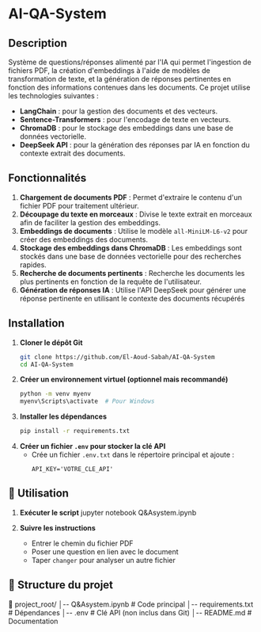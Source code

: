 # AI-QA-System

##  Description
Système de questions/réponses alimenté par l'IA qui permet l'ingestion de fichiers PDF, la création d'embeddings à l'aide de modèles de transformation de texte, et la génération de réponses pertinentes en fonction des informations contenues dans les documents. Ce projet utilise les technologies suivantes :

- **LangChain** : pour la gestion des documents et des vecteurs.
- **Sentence-Transformers** : pour l'encodage de texte en vecteurs.
- **ChromaDB** : pour le stockage des embeddings dans une base de données vectorielle.
- **DeepSeek API** : pour la génération des réponses par IA en fonction du contexte extrait des documents.


## Fonctionnalités

1. **Chargement de documents PDF** : Permet d'extraire le contenu d'un fichier PDF pour traitement ultérieur.
2. **Découpage du texte en morceaux** : Divise le texte extrait en morceaux afin de faciliter la gestion des embeddings.
3. **Embeddings de documents** : Utilise le modèle `all-MiniLM-L6-v2` pour créer des embeddings des documents.
4. **Stockage des embeddings dans ChromaDB** : Les embeddings sont stockés dans une base de données vectorielle pour des recherches rapides.
5. **Recherche de documents pertinents** : Recherche les documents les plus pertinents en fonction de la requête de l'utilisateur.
6. **Génération de réponses IA** : Utilise l'API DeepSeek pour générer une réponse pertinente en utilisant le contexte des documents récupérés


##  Installation

1. **Cloner le dépôt Git**
   ```bash
   git clone https://github.com/El-Aoud-Sabah/AI-QA-System
   cd AI-QA-System
   ```
2. **Créer un environnement virtuel (optionnel mais recommandé)**
   ```bash
   python -m venv myenv
   myenv\Scripts\activate  # Pour Windows
   ```
3. **Installer les dépendances**
   ```bash
   pip install -r requirements.txt
   ```
4. **Créer un fichier `.env` pour stocker la clé API**
   - Crée un fichier `.env.txt` dans le répertoire principal et ajoute :
     ```
     API_KEY='VOTRE_CLE_API'
     ```

## 🚀 Utilisation
1. **Exécuter le script**
   jupyter notebook Q&Asystem.ipynb
   
3. **Suivre les instructions**
   - Entrer le chemin du fichier PDF
   - Poser une question en lien avec le document
   - Taper `changer` pour analyser un autre fichier

## 📂 Structure du projet

📁 project_root/
│-- Q&Asystem.ipynb  # Code principal
│-- requirements.txt  # Dépendances
│-- .env  # Clé API (non inclus dans Git)
│-- README.md  # Documentation



